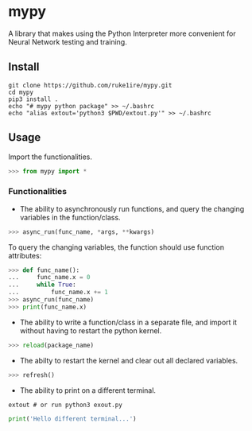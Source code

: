 # mypy
A library that makes using the Python Interpreter more convenient for Neural Network testing and training.

## Install 

```console
git clone https://github.com/ruke1ire/mypy.git
cd mypy
pip3 install .
echo "# mypy python package" >> ~/.bashrc
echo "alias extout='python3 $PWD/extout.py'" >> ~/.bashrc
```

## Usage

Import the functionalities.
```python
>>> from mypy import *
```

### Functionalities

- The ability to asynchronously run functions, and query the changing variables in the function/class.
```python
>>> async_run(func_name, *args, **kwargs)
```
To query the changing variables, the function should use function attributes:
```python
>>> def func_name():
...     func_name.x = 0
...     while True:
...         func_name.x += 1
>>> async_run(func_name)
>>> print(func_name.x)
```

- The ability to write a function/class in a separate file, and import it without having to restart the python kernel.
```python
>>> reload(package_name)
```

- The abilty to restart the kernel and clear out all declared variables.
```python
>>> refresh()
```

- The ability to print on a different terminal.
```console
extout # or run python3 exout.py
```
```python
print('Hello different terminal...')
```

